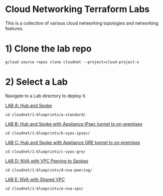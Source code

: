 
# Cloud Networking Terraform Labs

This is a collection of various cloud networking topologies and networking features.

# 1) Clone the lab repo
```
gcloud source repos clone cloudnet --project=cloud-project-x
```

# 2) Select a Lab

Navigate to a Lab directory to deploy it.

[LAB A: Hub and Spoke](1-blueprints/a-standard/)
```
cd cloudnet/1-blueprints/a-standard/
```

[LAB B: Hub and Spoke with Appliance IPsec tunnel to on-premises](1-blueprints/b-vyos-ipsec/)
```
cd cloudnet/1-blueprints/b-vyos-ipsec/
```

[LAB C: Hub and Spoke with Appliance GRE tunnel to on-premises](1-blueprints/c-vyos-gre/)
```
cd cloudnet/1-blueprints/c-vyos-gre/
```

[LAB D: NVA with VPC Peering to Spokes](1-blueprints/d-nva-peering/)
```
cd cloudnet/1-blueprints/d-nva-peering/
```

[LAB E: NVA with Shared VPC](1-blueprints/e-nva-xpn/)
```
cd cloudnet/1-blueprints/e-nva-xpn/
```
